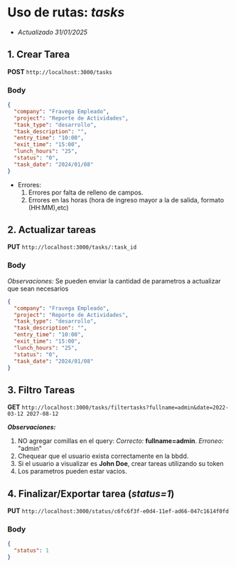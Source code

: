 # Uso de rutas: _tasks_

- _Actualizado 31/01/2025_

## 1. Crear Tarea

**POST** `http://localhost:3000/tasks`

### Body

```json
{
  "company": "Fravega Empleado",
  "project": "Reporte de Actividades",
  "task_type": "desarrollo",
  "task_description": "",
  "entry_time": "10:00",
  "exit_time": "15:00",
  "lunch_hours": "25",
  "status": "0",
  "task_date": "2024/01/08"
}
```

- Errores:
  1. Errores por falta de relleno de campos.
  2. Errores en las horas (hora de ingreso mayor a la de salida, formato (HH:MM),etc)

## 2. Actualizar tareas

**PUT** `http://localhost:3000/tasks/:task_id`

### Body

_Observaciones:_ Se pueden enviar la cantidad de parametros a actualizar que sean necesarios

```json
{
  "company": "Fravega Empleado",
  "project": "Reporte de Actividades",
  "task_type": "desarrollo",
  "task_description": "",
  "entry_time": "10:00",
  "exit_time": "15:00",
  "lunch_hours": "25",
  "status": "0",
  "task_date": "2024/01/08"
}
```

## 3. Filtro Tareas

**GET** `http://localhost:3000/tasks/filtertasks?fullname=admin&date=2022-03-12 2027-08-12`

**_Observaciones:_**

1. NO agregar comillas en el query: _Correcto:_ **fullname=admin**. _Erroneo:_ "admin"
2. Chequear que el usuario exista correctamente en la bbdd.
3. Si el usuario a visualizar es **John Doe**, crear tareas utilizando su token
4. Los parametros pueden estar vacios.

## 4. Finalizar/Exportar tarea (_status=1_)

**PUT** `http://localhost:3000/status/c6fc6f3f-e0d4-11ef-ad66-047c1614f0fd`

### Body

```json
{
  "status": 1
}
```

